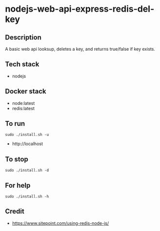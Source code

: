 # nodejs-web-api-express-redis-del-key

## Description
A basic web api looksup, deletes a key,
and returns true/false if key exists.

## Tech stack
- nodejs

## Docker stack
- node:latest
- redis:latest

## To run
`sudo ./install.sh -u`
- http://localhost

## To stop
`sudo ./install.sh -d`

## For help
`sudo ./install.sh -h`

## Credit
- https://www.sitepoint.com/using-redis-node-js/
